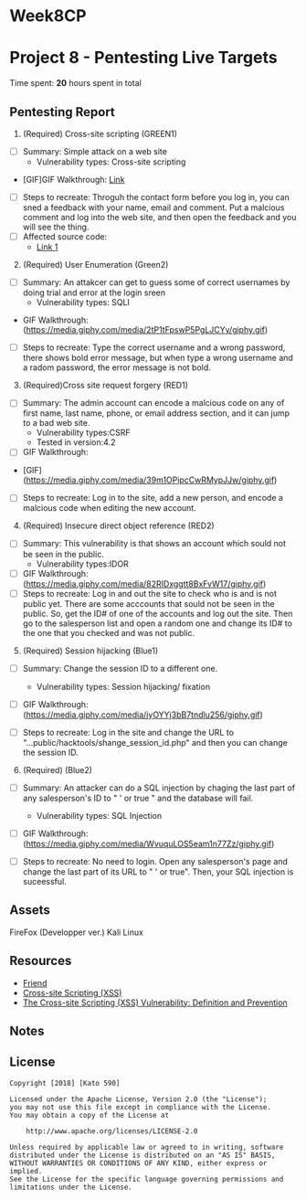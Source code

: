 # Week8CP
# Project 8 - Pentesting Live Targets

Time spent: **20** hours spent in total

## Pentesting Report

1. (Required) Cross-site scripting (GREEN1)
  - [ ] Summary: Simple attack on a web site
    - Vulnerability types: Cross-site scripting
  - [GIF]GIF Walkthrough: [Link](https://media.giphy.com/media/1qZ91rSfvF3a3sFgGT/giphy.gif)
  - [ ] Steps to recreate: 
  Throguh the contact form before you log in, you can sned a feedback with your name, email and comment. Put a malcious comment and log into the web site, and then open the feedback and you will see the thing.
  - [ ] Affected source code:
    - [Link 1](https://104.198.208.81/green/public/staff/feedback/index.php)
    
2. (Required) User Enumeration (Green2)
  - [ ] Summary: An attakcer can get to guess some of correct usernames by doing trial and error at the login sreen
    - Vulnerability types: SQLI
  - [ ]() GIF Walkthrough: (https://media.giphy.com/media/2tP1tFpswP5PgLJCYy/giphy.gif)
  - [ ] Steps to recreate:   Type the correct username and a wrong password, there shows bold error message, but when type a wrong username and a radom password, the error message is not bold.
    
3. (Required)Cross site request forgery (RED1)
  - [ ] Summary: The admin account can encode a malcious code on any of first name, last name, phone, or email address section, and it can jump to a bad web site. 
    - Vulnerability types:CSRF
    - Tested in version:4.2
  - [ ] GIF Walkthrough: 
  - [GIF] (https://media.giphy.com/media/39m1OPipcCwRMypJJw/giphy.gif)
  - [ ] Steps to recreate: Log in to the site, add a new person, and encode a malcious code when editing the new account. 

4. (Required) Insecure direct object reference (RED2)
  - [ ] Summary: This vulnerability is that shows an account which sould not be seen in the public.
    - Vulnerability types:IDOR
  - [ ] GIF Walkthrough: (https://media.giphy.com/media/82RIDxggtt8BxFvW17/giphy.gif)
  - [ ] Steps to recreate: Log in and out the site to check who is and is not public yet. There are some acccounts that sould not be seen in the public. So, get the ID# of one of the accounts and log out the site. Then go to the salesperson list and open a random one and change its ID# to the one that you checked and was not public. 

5. (Required) Session hijacking (Blue1)
  - [ ] Summary: Change the session ID to a different one. 
    - Vulnerability types: Session hijacking/ fixation
  - [ ] GIF Walkthrough: (https://media.giphy.com/media/jyOYYj3bB7tndlu256/giphy.gif)
  - [ ] Steps to recreate: Log in the site and change the URL to "...public/hacktools/shange_session_id.php" and then you can change the session ID.

    
 6. (Required) (Blue2)
  - [ ] Summary: An attacker can do a SQL injection by chaging the last part of any salesperson's ID to " ' or true " and the database will fail.
    - Vulnerability types: SQL Injection
  - [ ] GIF Walkthrough: (https://media.giphy.com/media/WvuquLOS5eam1n77Zz/giphy.gif)
  - [ ] Steps to recreate: No need to login. Open any salesperson's page and change the last part of its URL to " ' or true". Then, your SQL injection is suceessful. 


## Assets

FireFox (Developper ver.)
Kali Linux

## Resources
- [Friend](https://github.com/FriendComp/codepathfall2018week8/blob/master/README.md)
- [Cross-site Scripting (XSS)](https://www.owasp.org/index.php/Cross-site_Scripting_(XSS))
- [The Cross-site Scripting (XSS) Vulnerability: Definition and Prevention](https://www.netsparker.com/blog/web-security/cross-site-scripting-xss/)

## Notes



## License

    Copyright [2018] [Kato 590]

    Licensed under the Apache License, Version 2.0 (the "License");
    you may not use this file except in compliance with the License.
    You may obtain a copy of the License at

        http://www.apache.org/licenses/LICENSE-2.0

    Unless required by applicable law or agreed to in writing, software
    distributed under the License is distributed on an "AS IS" BASIS,
    WITHOUT WARRANTIES OR CONDITIONS OF ANY KIND, either express or implied.
    See the License for the specific language governing permissions and
    limitations under the License.
